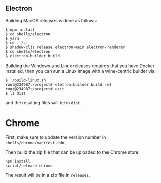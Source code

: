 ## Electron

Building MacOS releases is done as follows:

```
$ npm install
$ cd shells/electron
$ yarn
$ cd ../..
$ shadow-cljs release electron-main electron-renderer
$ cd shells/electron
$ electron-builder build
```

Building the Windows and Linux releases requires that you have Docker
installed, then you can run a Linux image with a wine-centric builder
via:

```
$ ./build-linux.sh
root@234987:/project# eletron-builder build -wl
root@234987:/project# exit
$ ls dist
```

and the resulting files will be in `dist`.

# Chrome

First, make sure to update the version number in `shells/chrome/manifest.edn`.

Then build the zip file that can be uploaded to the Chrome store:

```
npm install
script/release-chrome
```

The result will be in a zip file in `releases`.
